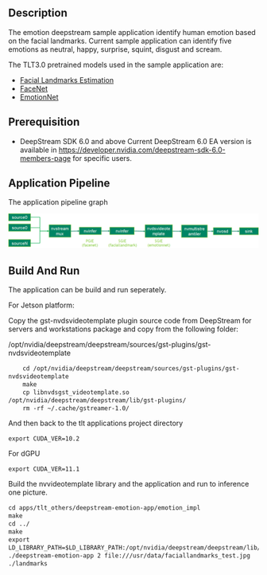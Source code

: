 ## Description
The emotion deepstream sample application identify human emotion based on the facial landmarks. Current sample application can identify five emotions as neutral, happy, surprise, squint, disgust and scream.

The TLT3.0 pretrained models used in the sample application are:
* [Facial Landmarks Estimation](https://ngc.nvidia.com/catalog/models/nvidia:tlt_fpenet)
* [FaceNet](https://ngc.nvidia.com/catalog/models/nvidia:tlt_facenet)
* [EmotionNet](https://ngc.nvidia.com/catalog/models/nvidia:tlt_emotionnet)

## Prerequisition

* DeepStream SDK 6.0 and above
  Current DeepStream 6.0 EA version is available in https://developer.nvidia.com/deepstream-sdk-6.0-members-page for specific users.

## Application Pipeline
The application pipeline graph

![emotion application pipeline](emotion_pipeline.png)

## Build And Run
The application can be build and run seperately.

For Jetson platform:

Copy the gst-nvdsvideotemplate plugin source code from DeepStream for servers and workstations package and copy from the following folder:

/opt/nvidia/deepstream/deepstream/sources/gst-plugins/gst-nvdsvideotemplate

```
    cd /opt/nvidia/deepstream/deepstream/sources/gst-plugins/gst-nvdsvideotemplate
    make
    cp libnvdsgst_videotemplate.so /opt/nvidia/deepstream/deepstream/lib/gst-plugins/
    rm -rf ~/.cache/gstreamer-1.0/
```
And then back to the tlt applications project directory
```
export CUDA_VER=10.2
```

For dGPU
```
export CUDA_VER=11.1
```
Build the nvvideotemplate library and the application and run to inference one picture.
```
cd apps/tlt_others/deepstream-emotion-app/emotion_impl
make
cd ../
make
export LD_LIBRARY_PATH=$LD_LIBRARY_PATH:/opt/nvidia/deepstream/deepstream/lib/cvcore_libs
./deepstream-emotion-app 2 file:///usr/data/faciallandmarks_test.jpg ./landmarks
```
